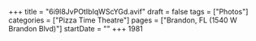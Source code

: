 +++
title = "6i9l8JvPOtIbIqWScYGd.avif"
draft = false
tags = ["Photos"]
categories = ["Pizza Time Theatre"]
pages = ["Brandon, FL (1540 W Brandon Blvd)"]
startDate = ""
+++
1981
